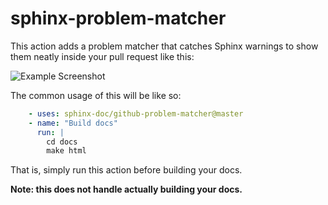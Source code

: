 # sphinx-problem-matcher

This action adds a problem matcher that catches Sphinx warnings to show them
neatly inside your pull request like this:

![Example Screenshot](https://i.imgur.com/xkUMS1a.png)

The common usage of this will be like so:

```yaml
    - uses: sphinx-doc/github-problem-matcher@master
    - name: "Build docs"
      run: |
        cd docs
        make html
```

That is, simply run this action before building your docs.

**Note: this does not handle actually building your docs.**
